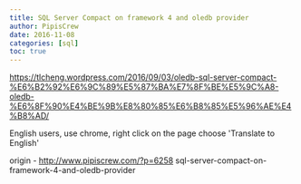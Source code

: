 ```yaml
---
title: SQL Server Compact on framework 4 and oledb provider
author: PipisCrew
date: 2016-11-08
categories: [sql]
toc: true
---
```


https://tlcheng.wordpress.com/2016/09/03/oledb-sql-server-compact-%E6%B2%92%E6%9C%89%E5%87%BA%E7%8F%BE%E5%9C%A8-oledb-%E6%8F%90%E4%BE%9B%E8%80%85%E6%B8%85%E5%96%AE%E4%B8%AD/

English users, use chrome, right click on the page choose 'Translate to English'

origin - http://www.pipiscrew.com/?p=6258 sql-server-compact-on-framework-4-and-oledb-provider
